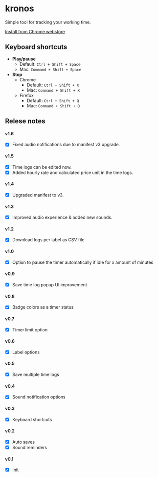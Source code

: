 # kronos

Simple tool for tracking your working time.

[Install from Chrome webstore](https://chrome.google.com/webstore/detail/kronos-timer/lbogpmhokkbbcfjabeibelaagefkbfca)

## Keyboard shortcuts

-   **Play/pause**
    -   Default: `Ctrl + Shift + Space`
    -   Mac: `Command + Shift + Space`
-   **Stop**
    -   Chrome
        -   Default: `Ctrl + Shift + X`
        -   Mac: `Command + Shift + X`
    -   Firefox
        -   Default: `Ctrl + Shift + Q`
        -   Mac: `Command + Shift + Q`

## Relese notes

#### v1.6

-   [x] Fixed audio notifications due to manifest v3 upgrade.

#### v1.5

-   [x] Time logs can be edited now.
-   [x] Added hourly rate and calculated price unit in the time logs.

#### v1.4

-   [x] Upgraded manifest to v3.

#### v1.3

-   [x] Improved audio experience & added new sounds.

#### v1.2

-   [x] Download logs per label as CSV file

#### v1.0

-   [x] Option to pause the timer automatically if idle for x amount of minutes

#### v0.9

-   [x] Save time log popup UI improvement

#### v0.8

-   [x] Badge colors as a timer status

#### v0.7

-   [x] Timer limit option

#### v0.6

-   [x] Label options

#### v0.5

-   [x] Save multiple time logs

#### v0.4

-   [x] Sound notification options

#### v0.3

-   [x] Keyboard shortcuts

#### v0.2

-   [x] Auto saves
-   [x] Sound reminders

#### v0.1

-   [x] Init
